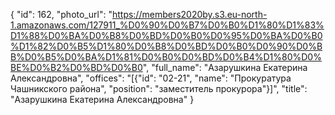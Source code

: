 {
    "id": 162,
    "photo_url": "https://members2020by.s3.eu-north-1.amazonaws.com/127911_%D0%90%D0%B7%D0%B0%D1%80%D1%83%D1%88%D0%BA%D0%B8%D0%BD%D0%B0%D0%95%D0%BA%D0%B0%D1%82%D0%B5%D1%80%D0%B8%D0%BD%D0%B0%D0%90%D0%BB%D0%B5%D0%BA%D1%81%D0%B0%D0%BD%D0%B4%D1%80%D0%BE%D0%B2%D0%BD%D0%B0",
    "full_name": "Азарушкина  Екатерина Александровна",
    "offices": "[{\"id\": \"02-21\", \"name\": \"Прокуратура Чашникского района\", \"position\": \"заместитель прокурора\"}]",
    "title": "Азарушкина  Екатерина Александровна"
}